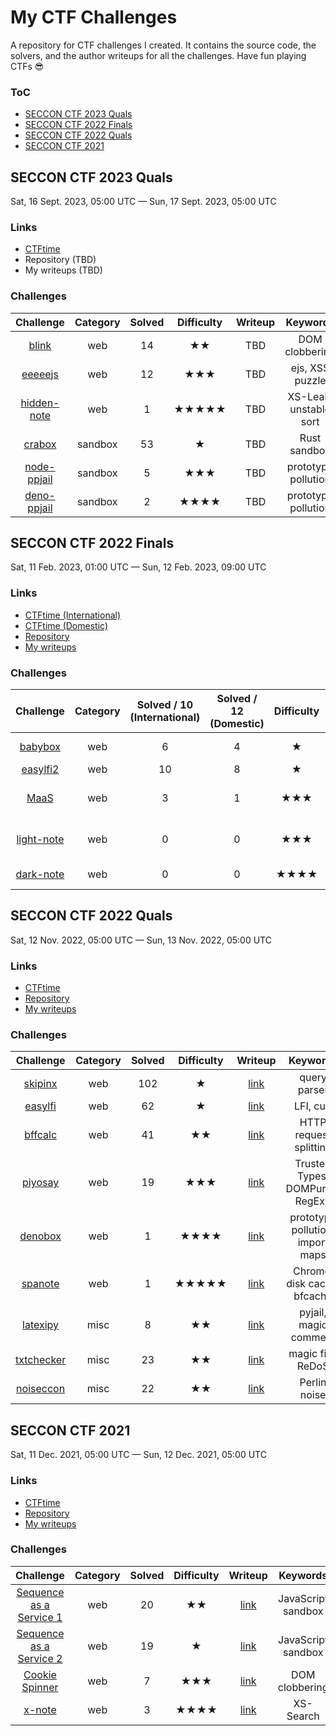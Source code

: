 # My CTF Challenges

A repository for CTF challenges I created. It contains the source code, the solvers, and the author writeups for all the challenges. Have fun playing CTFs :sunglasses:

### ToC

- [SECCON CTF 2023 Quals](#seccon-ctf-2023-quals)
- [SECCON CTF 2022 Finals](#seccon-ctf-2022-finals)
- [SECCON CTF 2022 Quals](#seccon-ctf-2022-quals)
- [SECCON CTF 2021](#seccon-ctf-2021)

## SECCON CTF 2023 Quals

Sat, 16 Sept. 2023, 05:00 UTC — Sun, 17 Sept. 2023, 05:00 UTC

### Links

- [CTFtime](https://ctftime.org/event/2003/)
- Repository (TBD)
- My writeups (TBD)

### Challenges

|Challenge|Category|Solved|Difficulty|Writeup|Keywords|
|:-:|:-:|:-:|:-:|:-:|:-:|
|[blink](challenges/202309_SECCON_CTF_2023_Quals/web/blink)|web|14|★★|TBD|DOM clobbering|
|[eeeeejs](challenges/202309_SECCON_CTF_2023_Quals/web/eeeeejs)|web|12|★★★|TBD|ejs, XSS puzzle|
|[hidden-note](challenges/202309_SECCON_CTF_2023_Quals/web/hidden-note)|web|1|★★★★★|TBD|XS-Leak, unstable sort|
|[crabox](challenges/202309_SECCON_CTF_2023_Quals/sandbox/crabox)|sandbox|53|★|TBD|Rust sandbox|
|[node-ppjail](challenges/202309_SECCON_CTF_2023_Quals/sandbox/node-ppjail)|sandbox|5|★★★|TBD|prototype pollution|
|[deno-ppjail](challenges/202309_SECCON_CTF_2023_Quals/sandbox/deno-ppjail)|sandbox|2|★★★★|TBD|prototype pollution|

## SECCON CTF 2022 Finals

Sat, 11 Feb. 2023, 01:00 UTC — Sun, 12 Feb. 2023, 09:00 UTC

### Links

- [CTFtime (International)](https://ctftime.org/event/1864)
- [CTFtime (Domestic)](https://ctftime.org/event/1863)
- [Repository](https://github.com/SECCON/SECCON2022_final_CTF)
- [My writeups](https://blog.arkark.dev/2023/02/17/seccon-finals/)

### Challenges

|Challenge|Category|Solved / 10<br>(International)|Solved / 12<br>(Domestic)|Difficulty|Writeup|Keywords|
|:-:|:-:|:-:|:-:|:-:|:-:|:-:|
|[babybox](https://github.com/SECCON/SECCON2022_final_CTF/tree/main/jeopardy/web/babybox)|web|6|4|★|[link](https://blog.arkark.dev/2023/02/17/seccon-finals/#web-100-babybox)|prototype pollution|
|[easylfi2](https://github.com/SECCON/SECCON2022_final_CTF/tree/main/jeopardy/web/easylfi2)|web|10|8|★|[link](https://blog.arkark.dev/2023/02/17/seccon-finals/#web-200-easylfi2)|LFI, curl|
|[MaaS](https://github.com/SECCON/SECCON2022_final_CTF/tree/main/jeopardy/web/maas)|web|3|1|★★★|[link](https://blog.arkark.dev/2023/02/17/seccon-finals/#web-300-MaaS)|newline normalization, CSP bypass|
|[light-note](https://github.com/SECCON/SECCON2022_final_CTF/tree/main/jeopardy/web/light-note)|web|0|0|★★★|[link](https://blog.arkark.dev/2023/02/17/seccon-finals/#web-300-light-note)|DOM clobbering, Sanitizer API|
|[dark-note](https://github.com/SECCON/SECCON2022_final_CTF/tree/main/jeopardy/web/dark-note)|web|0|0|★★★★|[link](https://blog.arkark.dev/2023/02/17/seccon-finals/#web-500-dark-note)|time-based oracle|

## SECCON CTF 2022 Quals

Sat, 12 Nov. 2022, 05:00 UTC — Sun, 13 Nov. 2022, 05:00 UTC

### Links

- [CTFtime](https://ctftime.org/event/1764)
- [Repository](https://github.com/SECCON/SECCON2022_online_CTF)
- [My writeups](https://blog.arkark.dev/2022/11/18/seccon-en/)

### Challenges

|Challenge|Category|Solved|Difficulty|Writeup|Keywords|
|:-:|:-:|:-:|:-:|:-:|:-:|
|[skipinx](https://github.com/SECCON/SECCON2022_online_CTF/tree/main/web/skipinx)|web|102|★|[link](https://blog.arkark.dev/2022/11/18/seccon-en/#web-skipinx)|query parser|
|[easylfi](https://github.com/SECCON/SECCON2022_online_CTF/tree/main/web/easylfi)|web|62|★|[link](https://blog.arkark.dev/2022/11/18/seccon-en/#web-easylfi)|LFI, curl|
|[bffcalc](https://github.com/SECCON/SECCON2022_online_CTF/tree/main/web/bffcalc)|web|41|★★|[link](https://blog.arkark.dev/2022/11/18/seccon-en/#web-bffcalc)|HTTP request splitting|
|[piyosay](https://github.com/SECCON/SECCON2022_online_CTF/tree/main/web/piyosay)|web|19|★★★|[link](https://blog.arkark.dev/2022/11/18/seccon-en/#web-piyosay)|Trusted Types, DOMPurify, RegExp|
|[denobox](https://github.com/SECCON/SECCON2022_online_CTF/tree/main/web/denobox)|web|1|★★★★|[link](https://blog.arkark.dev/2022/11/18/seccon-en/#web-denobox)|prototype pollution, import maps	|
|[spanote](https://github.com/SECCON/SECCON2022_online_CTF/tree/main/web/spanote)|web|1|★★★★★|[link](https://blog.arkark.dev/2022/11/18/seccon-en/#web-spanote)|Chrome, disk cache, bfcache|
|[latexipy](https://github.com/SECCON/SECCON2022_online_CTF/tree/main/misc/latexipy)|misc|8|★★|[link](https://blog.arkark.dev/2022/11/18/seccon-en/#misc-latexipy)|pyjail, magic comment|
|[txtchecker](https://github.com/SECCON/SECCON2022_online_CTF/tree/main/misc/txtchecker)|misc|23|★★|[link](https://blog.arkark.dev/2022/11/18/seccon-en/#misc-txtchecker)|magic file, ReDoS|
|[noiseccon](https://github.com/SECCON/SECCON2022_online_CTF/tree/main/misc/noiseccon)|misc|22|★★|[link](https://blog.arkark.dev/2022/11/18/seccon-en/#misc-noiseccon)|Perlin noise|

## SECCON CTF 2021

Sat, 11 Dec. 2021, 05:00 UTC — Sun, 12 Dec. 2021, 05:00 UTC

### Links

- [CTFtime](https://ctftime.org/event/1458)
- [Repository](https://github.com/SECCON/SECCON2021_online_CTF)
- [My writeups](https://blog.arkark.dev/2021/12/22/seccon/)

### Challenges

|Challenge|Category|Solved|Difficulty|Writeup|Keywords|
|:-:|:-:|:-:|:-:|:-:|:-:|
|[Sequence as a Service 1](https://github.com/SECCON/SECCON2021_online_CTF/tree/main/web/sequence-as-a-service-1)|web|20|★★|[link](https://blog.arkark.dev/2021/12/22/seccon/#Sequence-as-a-Service-1)|JavaScript sandbox|
|[Sequence as a Service 2](https://github.com/SECCON/SECCON2021_online_CTF/tree/main/web/sequence-as-a-service-2)|web|19|★|[link](https://blog.arkark.dev/2021/12/22/seccon/#Sequence-as-a-Service-2)|JavaScript sandbox|
|[Cookie Spinner](https://github.com/SECCON/SECCON2021_online_CTF/tree/main/web/cookie-spinner)|web|7|★★★|[link](https://blog.arkark.dev/2021/12/22/seccon/#Cookie-Spinner)|DOM clobbering|
|[x-note](https://github.com/SECCON/SECCON2021_online_CTF/tree/main/web/x-note)|web|3|★★★★|[link](https://blog.arkark.dev/2021/12/22/seccon/#x-note)|XS-Search|

